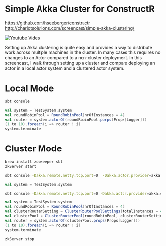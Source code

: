 # Simple Akka Cluster for ConstructR

https://github.com/hseeberger/constructr
http://chariotsolutions.com/screencast/simple-akka-clustering/

[![Youtube Vides](http://img.youtube.com/vi/6RQb7Hz_TPw/0.jpg)](http://www.youtube.com/watch?v=6RQb7Hz_TPw)

Setting up Akka clustering is quite easy and provides a way to distribute work across multiple machines in the cluster. In many cases this requires no changes to an Actor compared to a non-cluster deployment. In this screencast, I walk through setting up a cluster and compare deploying an actor in a local actor system and a clustered actor system.

# Local Mode
```bash
sbt console
```
```scala
val system = TestSystem.system
val roundRobinPool = RoundRobinPool(nrOfInstances = 4)
val router = system.actorOf(roundRobinPool.porps(Props[Logger]))
(1 to 10).foreach(i => router ! i)
system.terminate
```

# Cluster Mode
```bash
brew install zookeeper sbt
zkServer start
```
```bash
sbt console -Dakka.remote.netty.tcp.port=0  -Dakka.actor.provider=akka.cluster.ClusterActorRefProvider
```
```scala
val system = TestSystem.system
```
```bash
sbt console -Dakka.remote.netty.tcp.port=0 -Dakka.actor.provider=akka.cluster.ClusterActorRefProvider
```
```scala
val system = TestSystem.system
val roundRobinPool = RoundRobinPool(nrOfInstances = 4)
val clusterRouterSetting = ClusterRouterPoolSettings(totalInstances = 4, maxInstancesPerNode = 2, allowLocalRoutees = true, useRole = None)
val clusterPool = ClusterRouterPool(roundRobinPool, clusterRouterSetting)
val router = system.actorOf(clusterPool.props(Props[Logger]))
(1 to 10).foreach(i => router ! i)
system.terminate
```
```bash
zkServer stop
```

